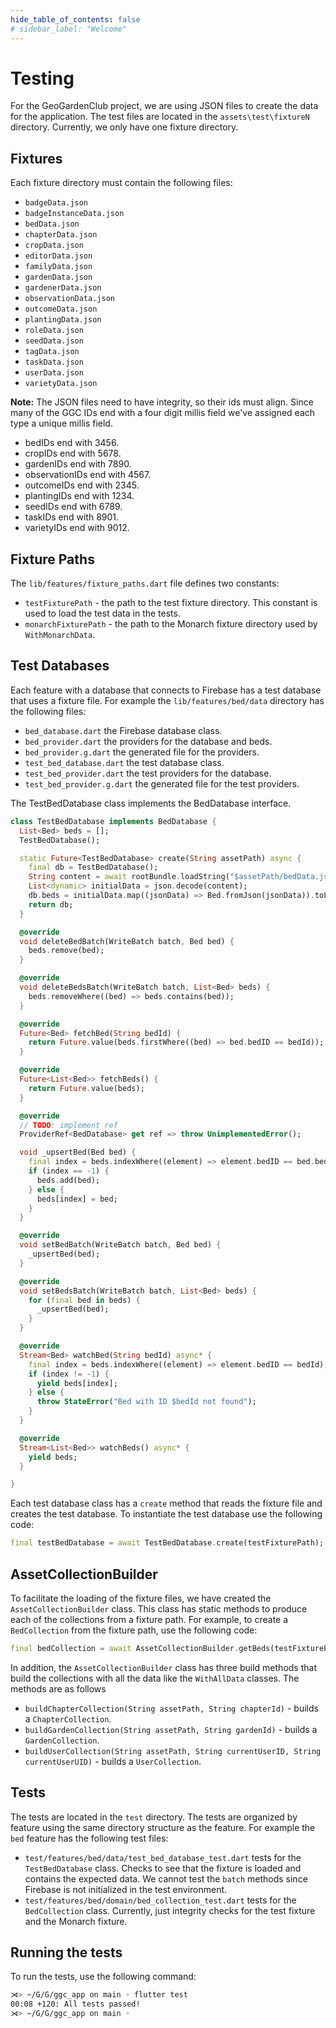 ```yaml
---
hide_table_of_contents: false
# sidebar_label: "Welcome"
---
```


# Testing

For the GeoGardenClub project, we are using JSON files to create the data for the application. The test files are located in the `assets\test\fixtureN` directory. Currently, we only have one fixture directory.

## Fixtures

Each fixture directory must contain the following files:
 * `badgeData.json`
 * `badgeInstanceData.json`
 * `bedData.json`
 * `chapterData.json`
 * `cropData.json`
 * `editorData.json`
 * `familyData.json`
 * `gardenData.json`
 * `gardenerData.json`
 * `observationData.json`
 * `outcomeData.json`
 * `plantingData.json`
 * `roleData.json`
 * `seedData.json`
 * `tagData.json`
 * `taskData.json`
 * `userData.json`
 * `varietyData.json`

**Note:** The JSON files need to have integrity, so their ids must align. Since many of the GGC IDs end with a four digit millis field we've assigned each type a unique millis field.

 * bedIDs end with 3456.
 * cropIDs end with 5678.
 * gardenIDs end with 7890.
 * observationIDs end with 4567.
 * outcomeIDs end with 2345.
 * plantingIDs end with 1234.
 * seedIDs end with 6789.
 * taskIDs end with 8901.
 * varietyIDs end with 9012.

## Fixture Paths
The `lib/features/fixture_paths.dart` file defines two constants:
 * `testFixturePath` - the path to the test fixture directory. This constant is used to load the test data in the tests.
 * `monarchFixturePath` - the path to the Monarch fixture directory used by `WithMonarchData`.

## Test Databases

Each feature with a database that connects to Firebase has a test database that uses a fixture file. For example the `lib/features/bed/data` directory has the following files:
  * `bed_database.dart` the Firebase database class.
  * `bed_provider.dart` the providers for the database and beds.
  * `bed_provider.g.dart` the generated file for the providers.
  * `test_bed_database.dart` the test database class.
  * `test_bed_provider.dart` the test providers for the database.
  * `test_bed_provider.g.dart` the generated file for the test providers.

The TestBedDatabase class implements the BedDatabase interface.

```dart
class TestBedDatabase implements BedDatabase {
  List<Bed> beds = [];
  TestBedDatabase();

  static Future<TestBedDatabase> create(String assetPath) async {
    final db = TestBedDatabase();
    String content = await rootBundle.loadString("$assetPath/bedData.json");
    List<dynamic> initialData = json.decode(content);
    db.beds = initialData.map((jsonData) => Bed.fromJson(jsonData)).toList();
    return db;
  }

  @override
  void deleteBedBatch(WriteBatch batch, Bed bed) {
    beds.remove(bed);
  }

  @override
  void deleteBedsBatch(WriteBatch batch, List<Bed> beds) {
    beds.removeWhere((bed) => beds.contains(bed));
  }

  @override
  Future<Bed> fetchBed(String bedId) {
    return Future.value(beds.firstWhere((bed) => bed.bedID == bedId));
  }

  @override
  Future<List<Bed>> fetchBeds() {
    return Future.value(beds);
  }

  @override
  // TODO: implement ref
  ProviderRef<BedDatabase> get ref => throw UnimplementedError();

  void _upsertBed(Bed bed) {
    final index = beds.indexWhere((element) => element.bedID == bed.bedID);
    if (index == -1) {
      beds.add(bed);
    } else {
      beds[index] = bed;
    }
  }

  @override
  void setBedBatch(WriteBatch batch, Bed bed) {
    _upsertBed(bed);
  }

  @override
  void setBedsBatch(WriteBatch batch, List<Bed> beds) {
    for (final bed in beds) {
      _upsertBed(bed);
    }
  }

  @override
  Stream<Bed> watchBed(String bedId) async* {
    final index = beds.indexWhere((element) => element.bedID == bedId);
    if (index != -1) {
      yield beds[index];
    } else {
      throw StateError("Bed with ID $bedId not found");
    }
  }

  @override
  Stream<List<Bed>> watchBeds() async* {
    yield beds;
  }

}
```

Each test database class has a `create` method that reads the fixture file and creates the test database. To instantiate the test database use the following code:

```dart
final testBedDatabase = await TestBedDatabase.create(testFixturePath);
```

## AssetCollectionBuilder

To facilitate the loading of the fixture files, we have created the `AssetCollectionBuilder` class. This class has static methods to produce each of the collections from a fixture path. For example, to create a `BedCollection` from the fixture path, use the following code:

```dart
final bedCollection = await AssetCollectionBuilder.getBeds(testFixturePath);
```
In addition, the `AssetCollectionBuilder` class has three build methods that build the collections with all the data like the `WithAllData` classes. The methods are as follows
  * `buildChapterCollection(String assetPath, String chapterId)` - builds a `ChapterCollection`.
  * `buildGardenCollection(String assetPath, String gardenId)` - builds a `GardenCollection`.
  * `buildUserCollection(String assetPath, String currentUserID, String currentUserUID)` - builds a `UserCollection`.


## Tests

The tests are located in the `test` directory. The tests are organized by feature using the same directory structure as the feature. For example the `bed` feature has the following test files:
  * `test/features/bed/data/test_bed_database_test.dart` tests for the `TestBedDatabase` class. Checks to see that the fixture is loaded and contains the expected data. We cannot test the `batch` methods since Firebase is not initialized in the test environment.
  * `test/features/bed/domain/bed_collection_test.dart` tests for the `BedCollection` class. Currently, just integrity checks for the test fixture and the Monarch fixture.

## Running the tests

To run the tests, use the following command:

```bash
⋊> ~/G/G/ggc_app on main ◦ flutter test             
00:08 +120: All tests passed!
⋊> ~/G/G/ggc_app on main ◦
```
